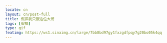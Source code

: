 ```yaml
---
locate: cn
layout: cn/post-full
title: 假摔我只服这位大哥
tags: [假摔]
type: gif
featimg: https://ws1.sinaimg.cn/large/7bb8bd97gy1fxzgdfpqy7g20bo05k4qq.gif
---
```

